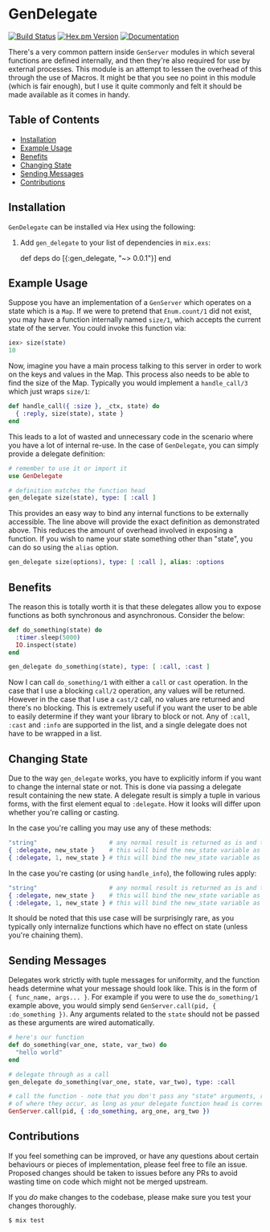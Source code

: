 # GenDelegate
[![Build Status](https://img.shields.io/travis/zackehh/gen_delegate.svg)](https://travis-ci.org/zackehh/gen_delegate) [![Hex.pm Version](https://img.shields.io/hexpm/v/gen_delegate.svg)](https://hex.pm/packages/gen_delegate) [![Documentation](https://img.shields.io/badge/docs-latest-yellowgreen.svg)](https://hexdocs.pm/gen_delegate/readme.html)

There's a very common pattern inside `GenServer` modules in which several functions are defined internally, and then they're also required for use by external processes. This module is an attempt to lessen the overhead of this through the use of Macros. It might be that you see no point in this module (which is fair enough), but I use it quite commonly and felt it should be made available as it comes in handy.

## Table of Contents

- [Installation](#installation)
- [Example Usage](#example-usage)
- [Benefits](#benefits)
- [Changing State](#changing-state)
- [Sending Messages](#sending-messages)
- [Contributions](#contributions)

## Installation

`GenDelegate` can be installed via Hex using the following:

  1. Add `gen_delegate` to your list of dependencies in `mix.exs`:

        def deps do
          [{:gen_delegate, "~> 0.0.1"}]
        end

## Example Usage

Suppose you have an implementation of a `GenServer` which operates on a state which is a `Map`. If we were to pretend that `Enum.count/1` did not exist, you may have a function internally named `size/1`, which accepts the current state of the server. You could invoke this function via:

```elixir
iex> size(state)
10
```

Now, imagine you have a main process talking to this server in order to work on the keys and values in the Map. This process also needs to be able to find the size of the Map. Typically you would implement a `handle_call/3` which just wraps `size/1`:

```elixir
def handle_call({ :size }, _ctx, state) do
  { :reply, size(state), state }
end
```

This leads to a lot of wasted and unnecessary code in the scenario where you have a lot of internal re-use. In the case of `GenDelegate`, you can simply provide a delegate definition:

```elixir
# remember to use it or import it
use GenDelegate

# definition matches the function head
gen_delegate size(state), type: [ :call ]
```

This provides an easy way to bind any internal functions to be externally accessible. The line above will provide the exact definition as demonstrated above. This reduces the amount of overhead involved in exposing a function. If you wish to name your state something other than "state", you can do so using the `alias` option.

```elixir
gen_delegate size(options), type: [ :call ], alias: :options
```

## Benefits

The reason this is totally worth it is that these delegates allow you to expose functions as both synchronous and asynchronous. Consider the below:

```elixir
def do_something(state) do
  :timer.sleep(5000)
  IO.inspect(state)
end

gen_delegate do_something(state), type: [ :call, :cast ]
```

Now I can call `do_something/1` with either a `call` or `cast` operation. In the case that I use a blocking `call/2` operation, any values will be returned. However in the case that I use a `cast/2` call, no values are returned and there's no blocking. This is extremely useful if you want the user to be able to easily determine if they want your library to block or not. Any of `:call`, `:cast` and `:info` are supported in the list, and a single delegate does not have to be wrapped in a list.

## Changing State

Due to the way `gen_delegate` works, you have to explicitly inform if you want to change the internal state or not. This is done via passing a delegate result containing the new state. A delegate result is simply a tuple in various forms, with the first element equal to `:delegate`. How it looks will differ upon whether you're calling or casting.

In the case you're calling you may use any of these methods:

```elixir
"string"                    # any normal result is returned as is and the state is not changed
{ :delegate, new_state }    # this will bind the new_state variable as the state, and return `nil`
{ :delegate, 1, new_state } # this will bind the new_state variable as the state, but will return `1`
```

In the case you're casting (or using `handle_info`), the following rules apply:

```elixir
"string"                    # any normal result is returned as is and the state is not changed
{ :delegate, new_state }    # this will bind the new_state variable as the state
{ :delegate, 1, new_state } # this will bind the new_state variable as the state, and will ignore `1`
```

It should be noted that this use case will be surprisingly rare, as you typically only internalize functions which have no effect on state (unless you're chaining them).

## Sending Messages

Delegates work strictly with tuple messages for uniformity, and the function heads determine what your message should look like. This is in the form of `{ func_name, args... }`. For example if you were to use the `do_something/1` example above, you would simply send `GenServer.call(pid, { :do_something })`. Any arguments related to the `state` should not be passed as these arguments are wired automatically.

```elixir
# here's our function
def do_something(var_one, state, var_two) do
  "hello world"
end

# delegate through as a call
gen_delegate do_something(var_one, state, var_two), type: :call

# call the function - note that you don't pass any "state" arguments, regardless
# of where they occur, as long as your delegate function head is correctly ordered
GenServer.call(pid, { :do_something, arg_one, arg_two })
```

## Contributions

If you feel something can be improved, or have any questions about certain behaviours or pieces of implementation, please feel free to file an issue. Proposed changes should be taken to issues before any PRs to avoid wasting time on code which might not be merged upstream.

If you *do* make changes to the codebase, please make sure you test your changes thoroughly.

```bash
$ mix test
```
